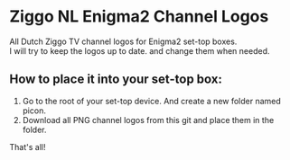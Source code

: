 # Ziggo NL Enigma2 Channel Logos

All Dutch Ziggo TV channel logos for Enigma2 set-top boxes. <br>
I will try to keep the logos up to date. and change them when needed.

## How to place it into your set-top box:
1. Go to the root of your set-top device. And create a new folder named picon.
2. Download all PNG channel logos from this git and place them in the folder.

That's all!
